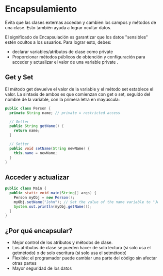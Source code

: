 # Encapsulamiento
Evita que las clases externas accedan y cambien los campos y métodos de una clase. Esto también ayuda a lograr ocultar datos.

El significado de Encapsulación es garantizar que los datos "sensibles" estén ocultos a los usuarios. Para lograr esto, debes:

- declarar variables/atributos de clase como private
- Proporcionar métodos públicos de obtención y configuración para acceder y actualizar el valor de una variable private .
 
## Get y Set
El método get devuelve el valor de la variable y el método set establece el valor.
La sintaxis de ambos es que comienzan con get o set, seguido del nombre de la variable, con la primera letra en mayúscula:

```java
public class Person {
  private String name; // private = restricted access

  // Getter
  public String getName() {
    return name;
  }

  // Setter
  public void setName(String newName) {
    this.name = newName;
  }
}
```

## Acceder y actualizar
```java
public class Main {
  public static void main(String[] args) {
    Person myObj = new Person();
    myObj.setName("John"); // Set the value of the name variable to "John"
    System.out.println(myObj.getName());
  }
}
```
## ¿Por qué encapsular?

- Mejor control de los atributos y métodos de clase.
- Los atributos de clase se pueden hacer de solo lectura (si solo usa el getmétodo) o de solo escritura (si solo usa el setmétodo)
- Flexible: el programador puede cambiar una parte del código sin afectar otras partes
- Mayor seguridad de los datos

